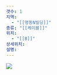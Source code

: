 ```yaml
---
갯수: 1
지역:
  - "[[명동N빌딩]]"
종류: "[[케이블]]"
위치:
  - "[[B]]"
상세위치: 
설명:
---
```


![](http://192.168.50.22/devices/240822_IMG_0016.jpg)
